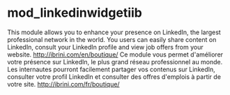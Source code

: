# mod_linkedinwidgetiib
This module allows you to enhance your presence on LinkedIn, the largest professional network in the world. You users can easily share content on LinkedIn, consult your LinkedIn profile and view job offers from your website.
http://ibrini.com/en/boutique/
Ce module vous permet d'améliorer votre présence sur LinkedIn, le plus grand réseau professionnel au monde. Les internautes pourront facilement partager vos contenus sur LinkedIn, consulter votre profil LinkedIn et consulter des offres d'emplois à partir de votre site.
http://ibrini.com/fr/boutique/

